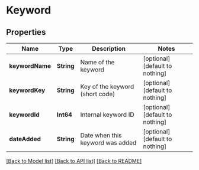 # Keyword


## Properties
Name | Type | Description | Notes
------------ | ------------- | ------------- | -------------
**keywordName** | **String** | Name of the keyword | [optional] [default to nothing]
**keywordKey** | **String** | Key of the keyword (short code) | [optional] [default to nothing]
**keywordId** | **Int64** | Internal keyword ID | [optional] [default to nothing]
**dateAdded** | **String** | Date when this keyword was added | [optional] [default to nothing]


[[Back to Model list]](../README.md#models) [[Back to API list]](../README.md#api-endpoints) [[Back to README]](../README.md)


